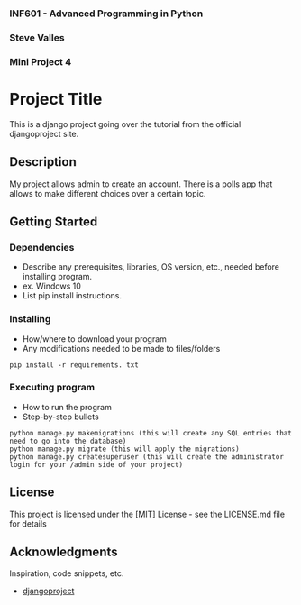 ### INF601 - Advanced Programming in Python
### Steve Valles
### Mini Project 4


# Project Title

This is a django project going over the tutorial from the official djangoproject site.

## Description

My project allows admin to create an account. There is a polls app that allows
to make different choices over a certain topic.
## Getting Started

### Dependencies

* Describe any prerequisites, libraries, OS version, etc., needed before installing program.
* ex. Windows 10
* List pip install instructions.

### Installing

* How/where to download your program
* Any modifications needed to be made to files/folders

```
pip install -r requirements. txt
```

### Executing program

* How to run the program
* Step-by-step bullets
```
python manage.py makemigrations (this will create any SQL entries that need to go into the database)
python manage.py migrate (this will apply the migrations)
python manage.py createsuperuser (this will create the administrator login for your /admin side of your project)
```


## License

This project is licensed under the [MIT] License - see the LICENSE.md file for details

## Acknowledgments

Inspiration, code snippets, etc.

* [djangoproject](https://docs.djangoproject.com/en/4.2/intro/)
